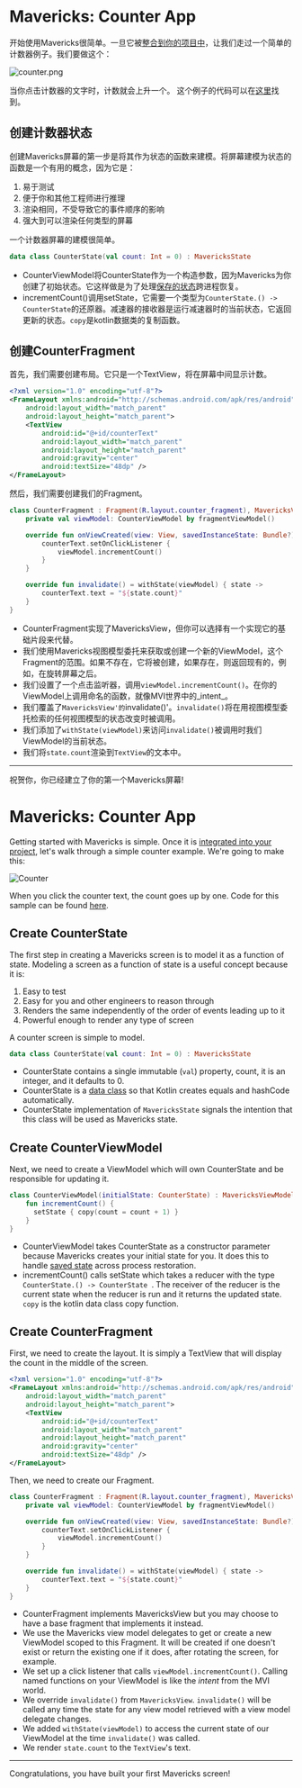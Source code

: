 # Mavericks: Counter App

开始使用Mavericks很简单。一旦它被[整合到你的项目中](setup.md)，让我们走过一个简单的计数器例子。我们要做这个：

![counter.png](https://upload-images.jianshu.io/upload_images/24860325-6c2ab50367565167.png?imageMogr2/auto-orient/strip%7CimageView2/2/w/1240)

当你点击计数器的文字时，计数就会上升一个。
这个例子的代码可以在[这里](https://github.com/airbnb/mavericks/tree/main/counter)找到。

## 创建计数器状态

创建Mavericks屏幕的第一步是将其作为状态的函数来建模。将屏幕建模为状态的函数是一个有用的概念，因为它是：
1. 易于测试
1. 便于你和其他工程师进行推理
1. 渲染相同，不受导致它的事件顺序的影响
1. 强大到可以渲染任何类型的屏幕

一个计数器屏幕的建模很简单。
```kotlin
data class CounterState(val count: Int = 0) : MavericksState
```
* CounterViewModel将CounterState作为一个构造参数，因为Mavericks为你创建了初始状态。它这样做是为了处理[保存的状态](/saved-state.md)跨进程恢复。
* incrementCount()调用setState，它需要一个类型为`CounterState.() -> CounterState`的还原器。减速器的接收器是运行减速器时的当前状态，它返回更新的状态。`copy`是kotlin数据类的复制函数。

## 创建CounterFragment

首先，我们需要创建布局。它只是一个TextView，将在屏幕中间显示计数。
```xml
<?xml version="1.0" encoding="utf-8"?>
<FrameLayout xmlns:android="http://schemas.android.com/apk/res/android"
    android:layout_width="match_parent"
    android:layout_height="match_parent">
    <TextView
        android:id="@+id/counterText"
        android:layout_width="match_parent"
        android:layout_height="match_parent"
        android:gravity="center"
        android:textSize="48dp" />
</FrameLayout>
```

然后，我们需要创建我们的Fragment。
```kotlin
class CounterFragment : Fragment(R.layout.counter_fragment), MavericksView {
    private val viewModel: CounterViewModel by fragmentViewModel()

    override fun onViewCreated(view: View, savedInstanceState: Bundle?) {
        counterText.setOnClickListener {
            viewModel.incrementCount()
        }
    }

    override fun invalidate() = withState(viewModel) { state ->
        counterText.text = "${state.count}"
    }
}
```
* CounterFragment实现了MavericksView，但你可以选择有一个实现它的基础片段来代替。
* 我们使用Mavericks视图模型委托来获取或创建一个新的ViewModel，这个Fragment的范围。如果不存在，它将被创建，如果存在，则返回现有的，例如，在旋转屏幕之后。
* 我们设置了一个点击监听器，调用`viewModel.incrementCount()`。在你的ViewModel上调用命名的函数，就像MVI世界中的_intent_。
* 我们覆盖了`MavericksView'的`invalidate()'。`invalidate()`将在用视图模型委托检索的任何视图模型的状态改变时被调用。
* 我们添加了`withState(viewModel)`来访问`invalidate()`被调用时我们ViewModel的当前状态。
* 我们将`state.count`渲染到`TextView`的文本中。

***

祝贺你，你已经建立了你的第一个Mavericks屏幕!

# Mavericks: Counter App

Getting started with Mavericks is simple. Once it is [integrated into your project](setup.md), let's walk through a simple counter example. We're going to make this:

![Counter](/images/counter.png)

When you click the counter text, the count goes up by one.
Code for this sample can be found [here](https://github.com/airbnb/mavericks/tree/main/counter).

## Create CounterState

The first step in creating a Mavericks screen is to model it as a function of state. Modeling a screen as a function of state is a useful concept because it is:
1. Easy to test
1. Easy for you and other engineers to reason through
1. Renders the same independently of the order of events leading up to it
1. Powerful enough to render any type of screen

A counter screen is simple to model.
```kotlin
data class CounterState(val count: Int = 0) : MavericksState
```
* CounterState contains a single immutable (`val`) property, count, it is an integer, and it defaults to 0.
* CounterState is a [data class](https://kotlinlang.org/docs/reference/data-classes.html) so that Kotlin creates equals and hashCode automatically.
* CounterState implementation of `MavericksState` signals the intention that this class will be used as Mavericks state.

## Create CounterViewModel

Next, we need to create a ViewModel which will own CounterState and be responsible for updating it.
```kotlin
class CounterViewModel(initialState: CounterState) : MavericksViewModel<CounterState>(initialState) {
    fun incrementCount() {
      setState { copy(count = count + 1) }
    }
}
```
* CounterViewModel takes CounterState as a constructor parameter because Mavericks creates your initial state for you. It does this to handle [saved state](/saved-state.md) across process restoration.
* incrementCount() calls setState which takes a reducer with the type `CounterState.() -> CounterState `. The receiver of the reducer is the current state when the reducer is run and it returns the updated state. `copy` is the kotlin data class copy function.

## Create CounterFragment

First, we need to create the layout. It is simply a TextView that will display the count in the middle of the screen.
```xml
<?xml version="1.0" encoding="utf-8"?>
<FrameLayout xmlns:android="http://schemas.android.com/apk/res/android"
    android:layout_width="match_parent"
    android:layout_height="match_parent">
    <TextView
        android:id="@+id/counterText"
        android:layout_width="match_parent"
        android:layout_height="match_parent"
        android:gravity="center"
        android:textSize="48dp" />
</FrameLayout>
```

Then, we need to create our Fragment.
```kotlin
class CounterFragment : Fragment(R.layout.counter_fragment), MavericksView {
    private val viewModel: CounterViewModel by fragmentViewModel()

    override fun onViewCreated(view: View, savedInstanceState: Bundle?) {
        counterText.setOnClickListener {
            viewModel.incrementCount()
        }
    }

    override fun invalidate() = withState(viewModel) { state ->
        counterText.text = "${state.count}"
    }
}
```
* CounterFragment implements MavericksView but you may choose to have a base fragment that implements it instead.
* We use the Mavericks view model delegates to get or create a new ViewModel scoped to this Fragment. It will be created if one doesn't exist or return the existing one if it does, after rotating the screen, for example.
* We set up a click listener that calls `viewModel.incrementCount()`. Calling named functions on your ViewModel is like the _intent_ from the MVI world.
* We override `invalidate()` from `MavericksView`. `invalidate()` will be called any time the state for any view model retrieved with a view model delegate changes.
* We added `withState(viewModel)` to access the current state of our ViewModel at the time `invalidate()` was called.
* We render `state.count` to the `TextView`'s text.

***

Congratulations, you have built your first Mavericks screen!
